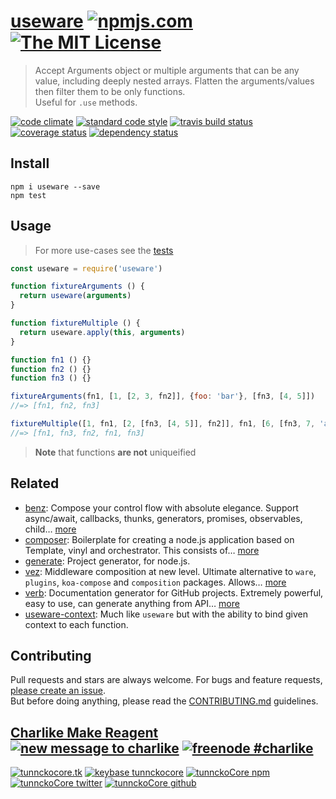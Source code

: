 # [useware][author-www-url] [![npmjs.com][npmjs-img]][npmjs-url] [![The MIT License][license-img]][license-url] 

> Accept Arguments object or multiple arguments that can be any value, including deeply nested arrays. Flatten the arguments/values then filter them to be only functions.  
Useful for `.use` methods.

[![code climate][codeclimate-img]][codeclimate-url] [![standard code style][standard-img]][standard-url] [![travis build status][travis-img]][travis-url] [![coverage status][coveralls-img]][coveralls-url] [![dependency status][david-img]][david-url]


## Install
```
npm i useware --save
npm test
```


## Usage
> For more use-cases see the [tests](./test.js)

```js
const useware = require('useware')

function fixtureArguments () {
  return useware(arguments)
}

function fixtureMultiple () {
  return useware.apply(this, arguments)
}

function fn1 () {}
function fn2 () {}
function fn3 () {}

fixtureArguments(fn1, [1, [2, 3, fn2]], {foo: 'bar'}, [fn3, [4, 5]])
//=> [fn1, fn2, fn3]

fixtureMultiple([1, fn1, [2, [fn3, [4, 5]], fn2]], fn1, [6, [fn3, 7, 'a']])
//=> [fn1, fn3, fn2, fn1, fn3]
```
> **Note** that functions **are not** uniqueified


## Related
- [benz](https://github.com/tunnckocore/benz): Compose your control flow with absolute elegance. Support async/await, callbacks, thunks, generators, promises, observables, child… [more](https://github.com/tunnckocore/benz)
- [composer](https://github.com/jonschlinkert/composer): Boilerplate for creating a node.js application based on Template, vinyl and orchestrator. This consists of… [more](https://github.com/jonschlinkert/composer)
- [generate](https://github.com/generate/generate): Project generator, for node.js.
- [vez](https://github.com/tunnckocore/vez): Middleware composition at new level. Ultimate alternative to `ware`, `plugins`, `koa-compose` and `composition` packages. Allows… [more](https://github.com/tunnckocore/vez)
- [verb](https://github.com/assemble/verb): Documentation generator for GitHub projects. Extremely powerful, easy to use, can generate anything from API… [more](https://github.com/assemble/verb)
- [useware-context](https://www.npmjs.com/package/useware-context): Much like `useware` but with the ability to bind given context to each function.


## Contributing
Pull requests and stars are always welcome. For bugs and feature requests, [please create an issue](https://github.com/tunnckoCore/useware/issues/new).  
But before doing anything, please read the [CONTRIBUTING.md](./CONTRIBUTING.md) guidelines.


## [Charlike Make Reagent](http://j.mp/1stW47C) [![new message to charlike][new-message-img]][new-message-url] [![freenode #charlike][freenode-img]][freenode-url]

[![tunnckocore.tk][author-www-img]][author-www-url] [![keybase tunnckocore][keybase-img]][keybase-url] [![tunnckoCore npm][author-npm-img]][author-npm-url] [![tunnckoCore twitter][author-twitter-img]][author-twitter-url] [![tunnckoCore github][author-github-img]][author-github-url]


[npmjs-url]: https://www.npmjs.com/package/useware
[npmjs-img]: https://img.shields.io/npm/v/useware.svg?label=useware

[license-url]: https://github.com/tunnckoCore/useware/blob/master/LICENSE
[license-img]: https://img.shields.io/badge/license-MIT-blue.svg


[codeclimate-url]: https://codeclimate.com/github/tunnckoCore/useware
[codeclimate-img]: https://img.shields.io/codeclimate/github/tunnckoCore/useware.svg

[travis-url]: https://travis-ci.org/tunnckoCore/useware
[travis-img]: https://img.shields.io/travis/tunnckoCore/useware.svg

[coveralls-url]: https://coveralls.io/r/tunnckoCore/useware
[coveralls-img]: https://img.shields.io/coveralls/tunnckoCore/useware.svg

[david-url]: https://david-dm.org/tunnckoCore/useware
[david-img]: https://img.shields.io/david/tunnckoCore/useware.svg

[standard-url]: https://github.com/feross/standard
[standard-img]: https://img.shields.io/badge/code%20style-standard-brightgreen.svg


[author-www-url]: http://www.tunnckocore.tk
[author-www-img]: https://img.shields.io/badge/www-tunnckocore.tk-fe7d37.svg

[keybase-url]: https://keybase.io/tunnckocore
[keybase-img]: https://img.shields.io/badge/keybase-tunnckocore-8a7967.svg

[author-npm-url]: https://www.npmjs.com/~tunnckocore
[author-npm-img]: https://img.shields.io/badge/npm-~tunnckocore-cb3837.svg

[author-twitter-url]: https://twitter.com/tunnckoCore
[author-twitter-img]: https://img.shields.io/badge/twitter-@tunnckoCore-55acee.svg

[author-github-url]: https://github.com/tunnckoCore
[author-github-img]: https://img.shields.io/badge/github-@tunnckoCore-4183c4.svg

[freenode-url]: http://webchat.freenode.net/?channels=charlike
[freenode-img]: https://img.shields.io/badge/freenode-%23charlike-5654a4.svg

[new-message-url]: https://github.com/tunnckoCore/messages
[new-message-img]: https://img.shields.io/badge/send%20me-message-green.svg